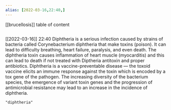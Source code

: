 ```yaml
---
alias: [2022-03-16,22:40,]
---
```

[[brucellosis]]
table of content
```toc
```

[[2022-03-16]] 22:40
Diphtheria is a serious infection caused by strains of bacteria called Corynebacterium diphtheria that make toxins (poison). It can lead to difficulty breathing, heart failure, paralysis, and even death.
The diphtheria toxin causes inflammation of heart muscle (myocarditis) and this can lead to death if not treated with Diptheria antitoxin and proper antibiotics.
Diphtheria is a vaccine-preventable disease — the toxoid vaccine elicits an immune response against the toxin which is encoded by a tox gene of the pathogen.
The increasing diversity of the bacterium species, the emergence of variant toxin genes and the progression of antimicrobial resistance may lead to an increase in the incidence of diphtheria.
```query
"diphtheria"
```